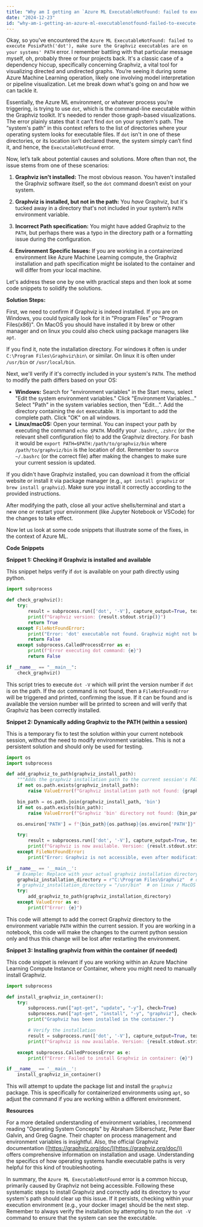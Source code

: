 ```yaml
---
title: "Why am I getting an `Azure ML ExecutableNotFound: failed to execute PosixPath('dot'), make sure the Graphviz executables are on your systems' PATH`?"
date: "2024-12-23"
id: "why-am-i-getting-an-azure-ml-executablenotfound-failed-to-execute-posixpathdot-make-sure-the-graphviz-executables-are-on-your-systems-path"
---
```


Okay, so you've encountered the `Azure ML ExecutableNotFound: failed to execute PosixPath('dot'), make sure the Graphviz executables are on your systems' PATH` error. I remember battling with that particular message myself, oh, probably three or four projects back. It's a classic case of a dependency hiccup, specifically concerning Graphviz, a vital tool for visualizing directed and undirected graphs. You’re seeing it during some Azure Machine Learning operation, likely one involving model interpretation or pipeline visualization. Let me break down what's going on and how we can tackle it.

Essentially, the Azure ML environment, or whatever process you’re triggering, is trying to use `dot`, which is the command-line executable within the Graphviz toolkit. It's needed to render those graph-based visualizations. The error plainly states that it can’t find `dot` on your system's path. The “system's path” in this context refers to the list of directories where your operating system looks for executable files. If `dot` isn't in one of these directories, or its location isn’t declared there, the system simply can’t find it, and hence, the `ExecutableNotFound` error.

Now, let’s talk about potential causes and solutions. More often than not, the issue stems from one of these scenarios:

1.  **Graphviz isn't installed:** The most obvious reason. You haven't installed the Graphviz software itself, so the `dot` command doesn’t exist on your system.

2.  **Graphviz is installed, but not in the path:** You *have* Graphviz, but it's tucked away in a directory that's not included in your system’s `PATH` environment variable.

3.  **Incorrect Path specification:** You might have added Graphviz to the `PATH`, but perhaps there was a typo in the directory path or a formatting issue during the configuration.

4.  **Environment Specific Issues:** If you are working in a containerized environment like Azure Machine Learning compute, the Graphviz installation and path specification might be isolated to the container and will differ from your local machine.

Let's address these one by one with practical steps and then look at some code snippets to solidify the solutions.

**Solution Steps:**

First, we need to confirm if Graphviz is indeed installed. If you are on Windows, you could typically look for it in "Program Files" or "Program Files(x86)". On MacOS you should have installed it by brew or other manager and on linux you could also check using package managers like `apt`.

If you find it, note the installation directory. For windows it often is under `C:\Program Files\Graphviz\bin\` or similar. On linux it is often under `/usr/bin` or `/usr/local/bin`.

Next, we'll verify if it's correctly included in your system's `PATH`. The method to modify the path differs based on your OS:

*   **Windows:** Search for "environment variables" in the Start menu, select "Edit the system environment variables." Click "Environment Variables..." Select "Path" in the system variables section, then "Edit...". Add the directory containing the `dot` executable. It is important to add the complete path. Click "OK" on all windows.
*   **Linux/macOS:** Open your terminal. You can inspect your path by executing the command `echo $PATH`. Modify your `.bashrc`, `.zshrc` (or the relevant shell configuration file) to add the Graphviz directory. For bash it would be `export PATH=$PATH:/path/to/graphviz/bin` where `/path/to/graphviz/bin` is the location of dot. Remember to `source ~/.bashrc` (or the correct file) after making the changes to make sure your current session is updated.

If you didn't have Graphviz installed, you can download it from the official website or install it via package manager (e.g., `apt install graphviz` or `brew install graphviz`). Make sure you install it correctly according to the provided instructions.

After modifying the path, close all your active shells/terminal and start a new one or restart your environment (like Jupyter Notebook or VSCode) for the changes to take effect.

Now let us look at some code snippets that illustrate some of the fixes, in the context of Azure ML.

**Code Snippets**

**Snippet 1: Checking if Graphviz is installed and available**

This snippet helps verify if `dot` is available on your path directly using python.

```python
import subprocess

def check_graphviz():
    try:
        result = subprocess.run(['dot', '-V'], capture_output=True, text=True, check=True)
        print(f"Graphviz version: {result.stdout.strip()}")
        return True
    except FileNotFoundError:
        print("Error: 'dot' executable not found. Graphviz might not be installed or not in your PATH.")
        return False
    except subprocess.CalledProcessError as e:
        print(f"Error executing dot command: {e}")
        return False

if __name__ == "__main__":
    check_graphviz()
```

This script tries to execute `dot -V` which will print the version number if `dot` is on the path. If the `dot` command is not found, then a `FileNotFoundError` will be triggered and printed, confirming the issue. If it can be found and is available the version number will be printed to screen and will verify that Graphviz has been correctly installed.

**Snippet 2: Dynamically adding Graphviz to the PATH (within a session)**

This is a temporary fix to test the solution within your current notebook session, without the need to modify environment variables. This is not a persistent solution and should only be used for testing.

```python
import os
import subprocess

def add_graphviz_to_path(graphviz_install_path):
    """Adds the graphviz installation path to the current session's PATH."""
    if not os.path.exists(graphviz_install_path):
        raise ValueError(f"Graphviz installation path not found: {graphviz_install_path}")

    bin_path = os.path.join(graphviz_install_path, 'bin')
    if not os.path.exists(bin_path):
        raise ValueError(f"Graphviz 'bin' directory not found: {bin_path}")

    os.environ['PATH'] = f"{bin_path}{os.pathsep}{os.environ['PATH']}"

    try:
        result = subprocess.run(['dot', '-V'], capture_output=True, text=True, check=True)
        print(f"Graphviz is now available. Version: {result.stdout.strip()}")
    except FileNotFoundError:
        print("Error: Graphviz is not accessible, even after modification.")

if __name__ == '__main__':
    # Example: Replace with your actual graphviz installation directory
    graphviz_installation_directory = r"C:\Program Files\Graphviz"  # on windows
    # graphviz_installation_directory = "/usr/bin"  # on linux / MacOS
    try:
        add_graphviz_to_path(graphviz_installation_directory)
    except ValueError as e:
        print(f"Error: {e}")
```

This code will attempt to add the correct Graphviz directory to the environment variable `PATH` within the current session. If you are working in a notebook, this code will make the changes to the current python session only and thus this change will be lost after restarting the environment.

**Snippet 3: Installing graphviz from within the container (if needed)**

This code snippet is relevant if you are working within an Azure Machine Learning Compute Instance or Container, where you might need to manually install Graphviz.
```python
import subprocess

def install_graphviz_in_container():
    try:
        subprocess.run(["apt-get", "update", "-y"], check=True)
        subprocess.run(["apt-get", "install", "-y", "graphviz"], check=True)
        print("Graphviz has been installed in the container.")

        # Verify the installation
        result = subprocess.run(['dot', '-V'], capture_output=True, text=True, check=True)
        print(f"Graphviz is now available. Version: {result.stdout.strip()}")

    except subprocess.CalledProcessError as e:
        print(f"Error: Failed to install Graphviz in container: {e}")

if __name__ == '__main__':
    install_graphviz_in_container()
```

This will attempt to update the package list and install the `graphviz` package. This is specifically for containerized environments using `apt`, so adjust the command if you are working within a different environment.

**Resources**

For a more detailed understanding of environment variables, I recommend reading "Operating System Concepts" by Abraham Silberschatz, Peter Baer Galvin, and Greg Gagne. Their chapter on process management and environment variables is insightful. Also, the official Graphviz documentation ([https://graphviz.org/doc/](https://graphviz.org/doc/)) offers comprehensive information on installation and usage. Understanding the specifics of how operating systems handle executable paths is very helpful for this kind of troubleshooting.

In summary, the `Azure ML ExecutableNotFound` error is a common hiccup, primarily caused by Graphviz not being accessible. Following these systematic steps to install Graphviz and correctly add its directory to your system's path should clear up this issue. If it persists, checking within your execution environment (e.g., your docker image) should be the next step. Remember to always verify the installation by attempting to run the `dot -V` command to ensure that the system can see the executable.
